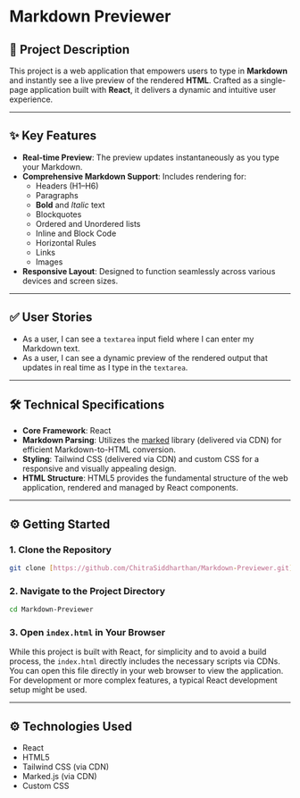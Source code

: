 # Markdown Previewer

## 📘 Project Description

This project is a web application that empowers users to type in **Markdown** and instantly see a live preview of the rendered **HTML**. Crafted as a single-page application built with **React**, it delivers a dynamic and intuitive user experience.

---

## ✨ Key Features

- **Real-time Preview**: The preview updates instantaneously as you type your Markdown.
- **Comprehensive Markdown Support**: Includes rendering for:
    - Headers (H1–H6)
    - Paragraphs
    - **Bold** and *Italic* text
    - Blockquotes
    - Ordered and Unordered lists
    - Inline and Block Code
    - Horizontal Rules
    - Links
    - Images
- **Responsive Layout**: Designed to function seamlessly across various devices and screen sizes.

---

## ✅ User Stories

- As a user, I can see a `textarea` input field where I can enter my Markdown text.
- As a user, I can see a dynamic preview of the rendered output that updates in real time as I type in the `textarea`.

---

## 🛠️ Technical Specifications

- **Core Framework**: React
- **Markdown Parsing**: Utilizes the [marked](https://marked.js.org/) library (delivered via CDN) for efficient Markdown-to-HTML conversion.
- **Styling**: Tailwind CSS (delivered via CDN) and custom CSS for a responsive and visually appealing design.
- **HTML Structure**: HTML5 provides the fundamental structure of the web application, rendered and managed by React components.

---

## ⚙️ Getting Started

### 1. Clone the Repository

```bash
git clone [https://github.com/ChitraSiddharthan/Markdown-Previewer.git](https://github.com/ChitraSiddharthan/Markdown-Previewer.git)
```

### 2. Navigate to the Project Directory

```bash
cd Markdown-Previewer
```

### 3. Open `index.html` in Your Browser

While this project is built with React, for simplicity and to avoid a build process, the `index.html` directly includes the necessary scripts via CDNs. You can open this file directly in your web browser to view the application. For development or more complex features, a typical React development setup might be used.

---

## ⚙️ Technologies Used

- React
- HTML5
- Tailwind CSS (via CDN)
- Marked.js (via CDN)
- Custom CSS
